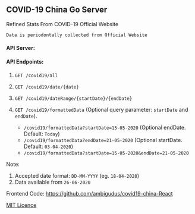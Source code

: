 ## COVID-19 China Go Server

Refined Stats From COVID-19 Official Website

`Data is periodontally collected from Official Website`

#### API Server:



#### API Endpoints:

1. `GET /covid19/all`
2. `GET /covid19/date/{date}`
3. `GET /covid19/dateRange/{startDate}/{endDate}`
4. `GET /covid19/formattedData` (Optional query parameter: `startDate` and `endDate`).

   - `/covid19/formattedData?startDate=15-05-2020` (Optional endDate. Default: `Today`)
   - `/covid19/formattedData?endDate=21-05-2020` (Optional startDate. Default: `03-04-2020`)
   - `/covid19/formattedData?startDate=15-05-2020&endDate=21-05-2020`
   

Note:

1. Accepted date format: `DD-MM-YYYY` (eg. `18-04-2020`)
2. Data available from `26-06-2020`

Frontend Code: https://github.com/ambigudus/covid19-china-React



[MIT Licence](./LICENCE)
